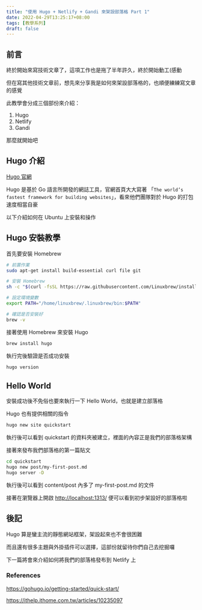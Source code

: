 ```yaml
---
title: "使用 Hugo + Netlify + Gandi 來架設部落格 Part 1"
date: 2022-04-29T13:25:17+08:00
tags: [教學系列]
draft: false
---
```


## 前言

終於開始來寫技術文章了，這項工作也是拖了半年許久，終於開始動工(感動

但在寫其他技術文章前，想先來分享我是如何來架設部落格的，也順便練練寫文章的感覺

此教學會分成三個部份來介紹：

1. Hugo
2. Netlify
3. Gandi

那麼就開始吧

## Hugo 介紹

[Hugo 官網](https://gohugo.io/)

Hugo 是基於 Go 語言所開發的網誌工具，官網首頁大大寫著 「`The world’s fastest framework for building websites`」，看來他們團隊對於 Hugo 的打包速度相當自豪

以下介紹如何在 Ubuntu 上安裝和操作

## Hugo 安裝教學

首先要安裝 Homebrew

```bash
# 前置作業
sudo apt-get install build-essential curl file git

# 安裝 Homebrew
sh -c "$(curl -fsSL https://raw.githubusercontent.com/Linuxbrew/install/master/install.sh)"

# 設定環境變數
export PATH="/home/linuxbrew/.linuxbrew/bin:$PATH"

# 確認是否安裝好
brew -v
```

接著使用 Homebrew 來安裝 Hugo

```bash
brew install hugo
```

執行完後驗證是否成功安裝

```bash
hugo version
```

## Hello World

安裝成功後不免俗也要來執行一下 Hello World，也就是建立部落格

Hugo 也有提供相關的指令

```bash
hugo new site quickstart
```

執行後可以看到 quickstart 的資料夾被建立，裡面的內容正是我們的部落格架構

接著來發布我們部落格的第一篇貼文

```bash
cd quickstart
hugo new post/my-first-post.md
hugo server -D
```

執行後可以看到 content/post 內多了 my-first-post.md 的文件

接著在瀏覽器上開啟 <http://localhost:1313/> 便可以看到初步架設好的部落格啦

## 後記

Hugo 算是蠻主流的靜態網站框架，架設起來也不會很困難

而且還有很多主題與外掛插件可以選擇，這部份就留待你們自己去挖掘囉

下一篇將會來介紹如何將我們的部落格發布到 Netlify 上

### References

<https://gohugo.io/getting-started/quick-start/>

<https://ithelp.ithome.com.tw/articles/10235097>

